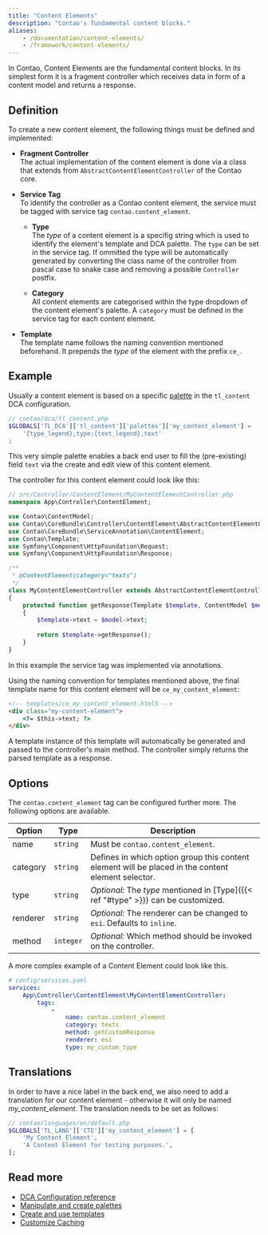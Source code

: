 ```yaml
---
title: "Content Elements"
description: "Contao's fundamental content blocks."
aliases:
    - /documentation/content-elements/
    - /framework/content-elements/
---
```


In Contao, Content Elements are the fundamental content blocks. In its simplest
form it is a fragment controller which receives data in form of a content model
and returns a response.


## Definition

To create a new content element, the following things must be defined and implemented:

* __Fragment Controller__<br>
  The actual implementation of the content element is done via a class that extends
  from `AbstractContentElementController` of the Contao core.

* __Service Tag__<br>
  To identify the controller as a Contao content element, the service must be tagged
  with service tag `contao.content_element`.

  * __Type__<a id="type"></a><br>
    The *type* of a content element is a specifig string which is used to identify
    the element's template and DCA palette. The `type` can be set in the service 
    tag. If ommitted the type will be automatically generated by converting the 
    class name of the controller from pascal case to snake case and removing a possible 
    `Controller` postfix.
  
  * __Category__<br>
    All content elements are categorised within the type dropdown of the content element's
    palette. A `category` must be defined in the service tag for each content element.

* __Template__<br>
  The template name follows the naming convention mentioned beforehand. It prepends
  the *type* of the element with the prefix `ce_`.


## Example

Usually a content element is based on a specific [palette][2] in the `tl_content`
DCA configuration.

```php
// contao/dca/tl_content.php
$GLOBALS['TL_DCA']['tl_content']['palettes']['my_content_element'] = 
    '{type_legend},type;{text_legend},text'
;
```

This very simple palette enables a back end user to fill the (pre-existing) field 
`text` via the create and edit view of this content element.

The controller for this content element could look like this:

```php
// src/Controller/ContentElement/MyContentElementController.php
namespace App\Controller\ContentElement;

use Contao\ContentModel;
use Contao\CoreBundle\Controller\ContentElement\AbstractContentElementController;
use Contao\CoreBundle\ServiceAnnotation\ContentElement;
use Contao\Template;
use Symfony\Component\HttpFoundation\Request;
use Symfony\Component\HttpFoundation\Response;

/**
 * @ContentElement(category="texts")
 */
class MyContentElementController extends AbstractContentElementController
{
    protected function getResponse(Template $template, ContentModel $model, Request $request): ?Response
    {
        $template->text = $model->text;
        
        return $template->getResponse();
    }
}
```

In this example the service tag was implemented via annotations.

Using the naming convention for templates mentioned above, the final template name
for this content element will be `ce_my_content_element`:

```html
<!-- templates/ce_my_content_element.html5 -->
<div class="my-content-element">    
    <?= $this->text; ?>
</div>
```

A template instance of this template will automatically be generated and passed 
to the controller's main method. The controller simply returns the parsed template
as a response.


## Options

The `contao.content_element` tag can be configured further more. The following
options are available.

| Option   | Type      | Description                                                                                         |
| -------- | --------- | ----------------------------------------------------------------------------------------------------|
| name     | `string`  | Must be `contao.content_element`.                                                                   |
| category | `string`  | Defines in which option group this content element will be placed in the content element selector.  |
| type     | `string`  | _Optional:_ The *type* mentioned in [Type]({{< ref "#type" >}}) can be customized.                  |
| renderer | `string`  | _Optional:_ The renderer can be changed to `esi`. Defaults to `inline`.                             |
| method   | `integer` | _Optional:_  Which method should be invoked on the controller.                                      |

A more complex example of a Content Element could look like this.

```yaml
# config/services.yaml
services:
    App\Controller\ContentElement\MyContentElementController:
        tags:
            -
                name: contao.content_element
                category: texts
                method: getCustomResponse
                renderer: esi
                type: my_custom_type
```


## Translations

In order to have a nice label in the back end, we also need to add a translation
for our content element - otherwise it will only be named *my_content_element*.
The translation needs to be set as follows:

```php
// contao/languages/en/default.php
$GLOBALS['TL_LANG']['CTE']['my_content_element'] = [
    'My Content Element', 
    'A Content Element for testing purposes.',
];
```


## Read more

* [DCA Configuration reference][1]
* [Manipulate and create palettes][2]
* [Create and use templates][3]
* [Customize Caching][4]


[1]: ../../reference/dca/reference
[2]: ../../reference/dca/palettes
[3]: ../templates
[4]: ../caching

